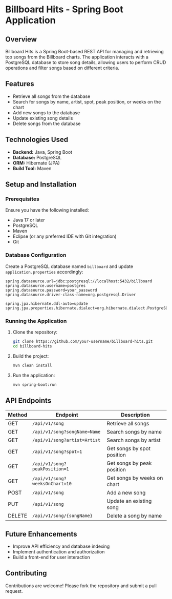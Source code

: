 # Billboard Hits - Spring Boot Application

## Overview
Billboard Hits is a Spring Boot-based REST API for managing and retrieving top songs from the Billboard charts. The application interacts with a PostgreSQL database to store song details, allowing users to perform CRUD operations and filter songs based on different criteria.

## Features
- Retrieve all songs from the database
- Search for songs by name, artist, spot, peak position, or weeks on the chart
- Add new songs to the database
- Update existing song details
- Delete songs from the database

## Technologies Used
- **Backend:** Java, Spring Boot
- **Database:** PostgreSQL
- **ORM:** Hibernate (JPA)
- **Build Tool:** Maven

## Setup and Installation
### Prerequisites
Ensure you have the following installed:
- Java 17 or later
- PostgreSQL
- Maven
- Eclipse (or any preferred IDE with Git integration)
- Git

### Database Configuration
Create a PostgreSQL database named `billboard` and update `application.properties` accordingly:

```properties
spring.datasource.url=jdbc:postgresql://localhost:5432/billboard
spring.datasource.username=postgres
spring.datasource.password=your_password
spring.datasource.driver-class-name=org.postgresql.Driver

spring.jpa.hibernate.ddl-auto=update
spring.jpa.properties.hibernate.dialect=org.hibernate.dialect.PostgreSQLDialect
```

### Running the Application
1. Clone the repository:
   ```sh
   git clone https://github.com/your-username/billboard-hits.git
   cd billboard-hits
   ```
2. Build the project:
   ```sh
   mvn clean install
   ```
3. Run the application:
   ```sh
   mvn spring-boot:run
   ```

## API Endpoints
| Method | Endpoint | Description |
|--------|---------|-------------|
| GET | `/api/v1/song` | Retrieve all songs |
| GET | `/api/v1/song?songName=Name` | Search songs by name |
| GET | `/api/v1/song?artist=Artist` | Search songs by artist |
| GET | `/api/v1/song?spot=1` | Get songs by spot position |
| GET | `/api/v1/song?peakPosition=1` | Get songs by peak position |
| GET | `/api/v1/song?weeksOnChart=10` | Get songs by weeks on chart |
| POST | `/api/v1/song` | Add a new song |
| PUT | `/api/v1/song` | Update an existing song |
| DELETE | `/api/v1/song/{songName}` | Delete a song by name |

## Future Enhancements
- Improve API efficiency and database indexing
- Implement authentication and authorization
- Build a front-end for user interaction

## Contributing
Contributions are welcome! Please fork the repository and submit a pull request.



